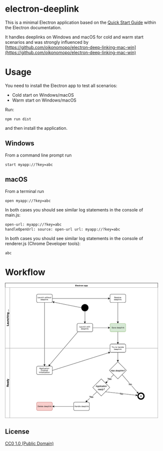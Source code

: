 # electron-deeplink
This is a minimal Electron application based on the [Quick Start Guide](https://electronjs.org/docs/tutorial/quick-start) within the Electron documentation.

It handles deeplinks on Windows and macOS for cold and warm start scenarios and was strongly influenced by [https://github.com/oikonomopo/electron-deep-linking-mac-win](https://github.com/oikonomopo/electron-deep-linking-mac-win)

# Usage
You need to install the Electron app to test all scenarios:
* Cold start on Windows/macOS
* Warm start on Windows/macOS

Run:
```
npm run dist
```
and then install the application.

## Windows
From a command line prompt run
```
start myapp://?key=abc
```
## macOS
From a terminal run
```
open myapp://?key=abc
```

In both cases you should see similar log statements in the console of main.js:
```
open-url: myapp://?key=abc
handleOpenUrl: source: open-url url: myapp://?key=abc
```
In both cases you should see similar log statements in the console of renderer.js (Chrome Developer tools):
```
abc
```

# Workflow
![Workflow](workflow.png)

## License

[CC0 1.0 (Public Domain)](LICENSE.md)
